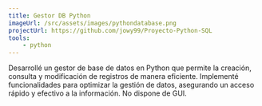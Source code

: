 ```yaml
---
title: Gestor DB Python
imageUrl: /src/assets/images/pythondatabase.png
projectUrl: https://github.com/jowy99/Proyecto-Python-SQL
tools:
    - python
---
```

Desarrollé un gestor de base de datos en Python que permite la creación, consulta y modificación de registros de manera eficiente. Implementé funcionalidades para optimizar la gestión de datos, asegurando un acceso rápido y efectivo a la información. No dispone de GUI.